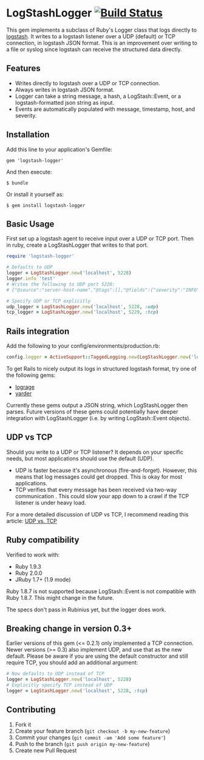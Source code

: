 # LogStashLogger [![Build Status](https://travis-ci.org/dwbutler/logstash-logger.png?branch=master)](https://travis-ci.org/dwbutler/logstash-logger)

This gem implements a subclass of Ruby's Logger class that logs directly to [logstash](http://logstash.net).
It writes to a logstash listener over a UDP (default) or TCP connection, in logstash JSON format. This is an improvement over
writing to a file or syslog since logstash can receive the structured data directly.

## Features

* Writes directly to logstash over a UDP or TCP connection.
* Always writes in logstash JSON format.
* Logger can take a string message, a hash, a LogStash::Event, or a logstash-formatted json string as input.
* Events are automatically populated with message, timestamp, host, and severity.

## Installation

Add this line to your application's Gemfile:

    gem 'logstash-logger'

And then execute:

    $ bundle

Or install it yourself as:

    $ gem install logstash-logger

## Basic Usage

First set up a logstash agent to receive input over a UDP or TCP port.
Then in ruby, create a LogStashLogger that writes to that port.

```ruby
require 'logstash-logger'

# Defaults to UDP
logger = LogStashLogger.new('localhost', 5228)
logger.info 'test'
# Writes the following to UDP port 5228:
# {"@source":"server-host-name","@tags":[],"@fields":{"severity":"INFO"},"@message":"test","@timestamp":"2013-04-08T18:56:23.767273+00:00"}

# Specify UDP or TCP explicitly
udp_logger = LogStashLogger.new('localhost', 5228, :udp)
tcp_logger = LogStashLogger.new('localhost', 5229, :tcp)
```

## Rails integration

Add the following to your config/environments/production.rb:

```ruby
config.logger = ActiveSupport::TaggedLogging.new(LogStashLogger.new('localhost', 5228))
```

To get Rails to nicely output its logs in structured logstash format, try one of the following gems:

* [lograge](https://github.com/roidrage/lograge)
* [yarder](https://github.com/rurounijones/yarder)

Currently these gems output a JSON string, which LogStashLogger then parses.
Future versions of these gems could potentially have deeper integration with LogStashLogger (i.e. by writing LogStash::Event objects).

## UDP vs TCP
Should you write to a UDP or TCP listener? It depends on your specific needs, but most applications should use the default (UDP).

* UDP is faster because it's asynchronous (fire-and-forget). However, this means that log messages could get dropped. This is okay for most applications.
* TCP verifies that every message has been received via two-way communication . This could slow your app down to a crawl if the TCP listener is under heavy load.

For a more detailed discussion of UDP vs TCP, I recommend reading this article: [UDP vs. TCP](http://gafferongames.com/networking-for-game-programmers/udp-vs-tcp/)

## Ruby compatibility

Verified to work with:

* Ruby 1.9.3
* Ruby 2.0.0
* JRuby 1.7+ (1.9 mode)

Ruby 1.8.7 is not supported because LogStash::Event is not compatible with Ruby 1.8.7. This might change in the future.

The specs don't pass in Rubinius yet, but the logger does work.

## Breaking change in version 0.3+
Earlier versions of this gem (<= 0.2.1) only implemented a TCP connection. Newer versions (>= 0.3) also implement UDP, and use that as the new default.
Please be aware if you are using the default constructor and still require TCP, you should add an additional argument:

```ruby
# Now defaults to UDP instead of TCP
logger = LogStashLogger.new('localhost', 5228)
# Explicitly specify TCP instead of UDP
logger = LogStashLogger.new('localhost', 5228, :tcp)
```

## Contributing

1. Fork it
2. Create your feature branch (`git checkout -b my-new-feature`)
3. Commit your changes (`git commit -am 'Add some feature'`)
4. Push to the branch (`git push origin my-new-feature`)
5. Create new Pull Request

